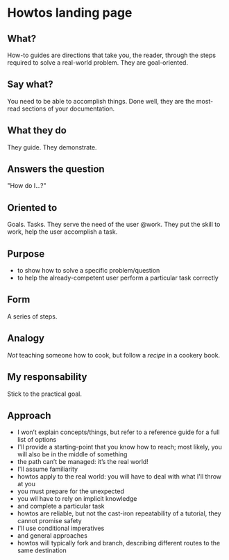 # Howtos landing page

## What?
How-to guides are directions that take you, the reader, through the steps required to solve a real-world problem. They are goal-oriented.

## Say what?
You need to be able to accomplish things. Done well, they are the most-read sections of your documentation.

## What they do
They guide. They demonstrate.

## Answers the question
"How do I...?"

## Oriented to
Goals. Tasks. They serve the need of the user @work. They put the skill to work, help the user accomplish a task.

## Purpose
- to show how to solve a specific problem/question
- to help the already-competent user perform a particular task correctly

## Form
A series of steps.

## Analogy
*Not* teaching someone how to cook, but follow a *recipe* in a cookery book.

## My responsability
Stick to the practical goal.

## Approach
- I won’t explain concepts/things, but refer to a reference guide for a full list of options
- I'll provide a starting-point that you know how to reach; most likely, you will also be in the middle of something
- the path can’t be managed: it’s the real world!
- I'll assume familiarity
- howtos apply to the real world: you will have to deal with what I'll throw at you
- you must prepare for the unexpected
- you wil have to rely on implicit knowledge
- and complete a particular task
- howtos are reliable, but not the cast-iron repeatability of a tutorial, they cannot promise safety
- I'll use conditional imperatives
- and general approaches
- howtos will typically fork and branch, describing different routes to the same destination